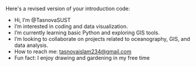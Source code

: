 Here's a revised version of your introduction code:

- Hi, I’m @TasnovaSUST
- I’m interested in coding and data visualization.
- I’m currently learning basic Python and exploring GIS tools.
- I’m looking to collaborate on projects related to oceanography, GIS, and data analysis.
- How to reach me: tasnovaislam234@gmail.com
- Fun fact: I enjoy drawing and gardening in my free time

<!---
TasnovaSUST/TasnovaSUST is a ✨ special ✨ repository because its `README.md` (this file) appears on your GitHub profile.
You can click the Preview link to take a look at your changes.
--->
